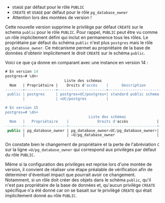 <!--
Les commits sur ce sujet sont :

* https://git.postgresql.org/gitweb/?p=postgresql.git;a=commit;h=b073c3ccd06e4cb845e121387a43faa8c68a7b62

Discussion

* https://gitlab.dalibo.info/formation/workshops/-/issues/163

-->

<div class="slide-content">

* `USAGE` par défaut pour le rôle `PUBLIC`
* `CREATE` et `USAGE` par défaut pour le rôle `pg_database_owner`
* Attention lors des montées de version !

</div>

<div class="notes">

Cette nouvelle version supprime le privilège par défaut `CREATE` sur le schema `public` 
pour le rôle `PUBLIC`. Pour rappel, `PUBLIC` peut être vu comme un rôle 
implicitement défini qui inclut en permanence tous les rôles. Le  propriétaire
par défaut du schéma `public` n'est 
plus `postgres` mais le rôle `pg_database_owner`. Ce mécanisme permet au propriétaire 
de la base de données d'obtenir implicitement le droit `CREATE` sur le schéma `public`.

Voici ce que ça donne en comparant avec une instance en version 14 :

```sql
# En version 14
postgres=# \dn+
                           Liste des schémas
  Nom   | Propriétaire |    Droits d'accès    |      Description       
--------+--------------+----------------------+------------------------
 public | postgres     | postgres=UC/postgres+| standard public schema
        |              | =UC/postgres         | 

# En version 15
postgres=# \dn+
                                      Liste des schémas
  Nom   |   Propriétaire    |             Droits d'accès             |      Description       
--------+-------------------+----------------------------------------+------------------------
 public | pg_database_owner | pg_database_owner=UC/pg_database_owner+| standard public schema
        |                   | =U/pg_database_owner                   | 
```

On constate bien le changement de propriétaire et la perte de l'abréviation `C` sur la ligne `=U/pg_database_owner` 
qui correspond aux privilèges par défaut du rôle `PUBLIC`.

Même si la configuration des privilèges est reprise lors d'une montée de version, il convient de réaliser une étape 
préalable de vérification afin de déterminer d'éventuel impact que pourrait avoir ce changement. Notamment, si un 
rôle doit créer des objets dans le schéma `public`, qu'il n'est pas propriétaire de la base de données et, qu'aucun
privilège `CREATE` spécifique n'a été donné car on se basait sur le privilègé 
`CREATE` qui était implicitement donné au rôle `PUBLIC`.

</div>
